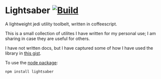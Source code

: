 Lightsaber  [![Build](https://travis-ci.org/harlantwood/lightsaber.svg?branch=master)](https://travis-ci.org/harlantwood/lightsaber)
==========

A lightweight jedi utility toolbelt, written in coffeescript.

This is a small collection of utilites I have written for my personal use; I am sharing in case they are useful for others.

I have not written docs, but I have captured some of how I have used the library in [this gist](https://gist.github.com/harlantwood/0e6fc35abba5a6ae8491).

To use the [node package](https://www.npmjs.org/package/lightsaber):

    npm install lightsaber
